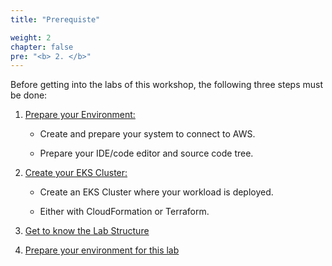 ```yaml
---
title: "Prerequiste"

weight: 2
chapter: false
pre: "<b> 2. </b>"
---
```


Before getting into the labs of this workshop, the following three steps must be done:

1. [Prepare your Environment:](./2.1-prepare-environment)

    - Create and prepare your system to connect to AWS.
    
    - Prepare your IDE/code editor and source code tree.

2. [Create your EKS Cluster:](./2.2-cluster-creation)

    - Create an EKS Cluster where your workload is deployed.

    - Either with CloudFormation or Terraform.

3. [Get to know the Lab Structure](./2.3-structure)

4. [Prepare your environment for this lab](./2.4-thislab)